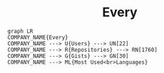 <h1 align="center">Every</h1>

```mermaid
graph LR
COMPANY_NAME{Every}
COMPANY_NAME ---> U{Users} ---> UN[22]
COMPANY_NAME ---> R{Repositories} ---> RN[1760]
COMPANY_NAME ---> G{Gists} ---> GN[30]
COMPANY_NAME ---> ML{Most Used<br>Languages}
```
